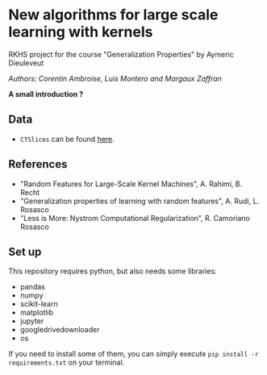 # New algorithms for large scale learning with kernels
RKHS project for the course "Generalization Properties" by Aymeric Dieuleveut

_Authors: Corentin Ambroise, Luis Montero and Margaux Zaffran_

**A small introduction ?**

## Data

- ```CTSlices``` can be found [here](https://archive.ics.uci.edu/ml/datasets/Relative+location+of+CT+slices+on+axial+axis).

## References

- "Random Features for Large-Scale Kernel Machines", A. Rahimi, B. Recht
- "Generalization properties of learning with random features", A. Rudi, L. Rosasco
- "Less is More:  Nystrom Computational Regularization", R. Camoriano Rosasco

## Set up

This repository requires python, but also needs some libraries:

- pandas
- numpy
- scikit-learn
- matplotlib
- jupyter
- googledrivedownloader
- os

If you need to install some of them, you can simply execute ```pip install -r requirements.txt``` on your terminal.
